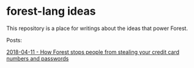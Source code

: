 # forest-lang ideas

This repository is a place for writings about the ideas that power Forest.

Posts:

[2018-04-11 - How Forest stops people from stealing your credit card numbers and passwords](blob/master/ideas/2018-04-11-security.md)


